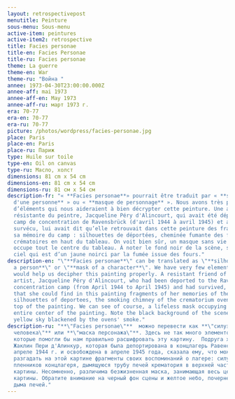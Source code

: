 ```yaml
---
layout: retrospectivepost
menutitle: Peinture
sous-menu: Sous-menu
active-item: peintures
active-item2: retrospective
title: Facies personae
title-en: Facies Personae
title-ru: Facies personae
theme: La guerre
theme-en: War
theme-ru: "Война "
annee: 1973-04-30T23:00:00.000Z
annee-aff: mai 1973
annee-aff-en: May 1973
annee-aff-ru: март 1973 г.
era: 70-77
era-en: 70-77
era-ru: 70-77
picture: /photos/wordpress/facies-personae.jpg
place: Paris
place-en: Paris
place-ru: Париж
type: Huile sur toile
type-en: Oil on canvas
type-ru: Масло, холст
dimensions: 81 cm x 54 cm
dimensions-en: 81 cm x 54 cm
dimensions-ru: 81 см x 54 см
description-fr: "« **Facies personae**» pourrait être traduit par « **silhouette
  d'une personne** » ou « **masque de personnage** ». Nous avons très peu
  d’éléments qui nous aideraient à bien décrypter cette peinture. Une amie
  résistante du peintre, Jacqueline Péry d'Alincourt, qui avait été déportée au
  camp de concentration de Ravensbrück (d'avril 1944 à avril 1945) et avait
  survécu, lui avait dit qu’elle retrouvait dans cette peinture des fragments de
  sa mémoire du camp : silhouettes de déportées, cheminée fumante des fours
  crématoires en haut du tableau. On voit bien sûr, un masque sans vie qui
  occupe tout le centre du tableau. À noter le fond noir de la scène, sauf le
  ciel qui est d’un jaune noirci par la fumée issue des fours."
description-en: "\"**Facies personae**\" can be translated as \"**silhouette of
  a person**\" or \"**mask of a character**\". We have very few elements that
  would help us decipher this painting properly. A resistant friend of the
  artist, Jacqueline Péry d'Alincourt, who had been deported to the Ravensbrück
  concentration camp (from April 1944 to April 1945) and had survived, told him
  that she could find in this painting fragments of her memories of the camp:
  silhouettes of deportees, the smoking chimney of the crematorium ovens at the
  top of the painting. We can see of course, a lifeless mask occupying the
  entire center of the painting. Note the black background of the scene and
  yellow sky blackened by the ovens' smoke."
description-ru: "**\"Facies personae\"**  можно перевести как **\"силуэт
  человека\"** или **\"маска персонажа\"**. Здесь не так много элементов,
  которые помогли бы нам правильно расшифровать эту картину.  Подруга художника
  Жаклин Пери д'Алинкур, которая была депортирована в концлагерь Равенсбрюк в
  апреле 1944 г. и освобождена в апреле 1945 года, сказала ему, что может
  разгадать на этой картине фрагменты своих воспоминаний о лагере: силуэты
  пленников концлагеря, дымящуюся трубу печей крематория в верхней части
  картины. Несомненно, различима безжизненная маска, занимающая весь центр
  картины. Обратите внимание на черный фон сцены и желтое небо, почерневшее от
  дыма печей."
---
```

